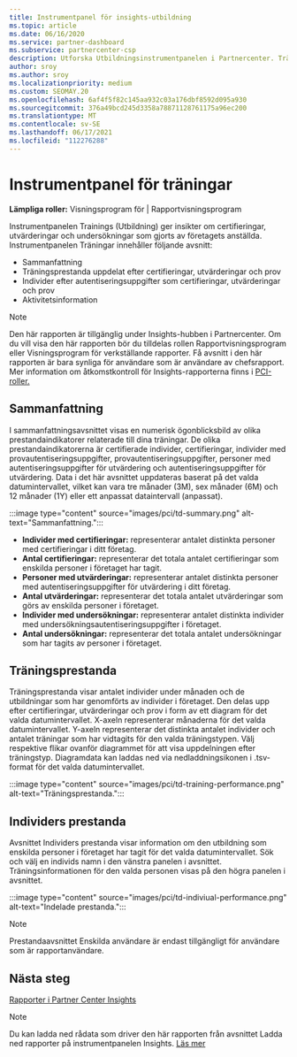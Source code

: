 ```yaml
---
title: Instrumentpanel för insights-utbildning
ms.topic: article
ms.date: 06/16/2020
ms.service: partner-dashboard
ms.subservice: partnercenter-csp
description: Utforska Utbildningsinstrumentpanelen i Partnercenter. Träning är en av de rapporter som är tillgängliga i området Partner Center Insights (PCI).
author: sroy
ms.author: sroy
ms.localizationpriority: medium
ms.custom: SEOMAY.20
ms.openlocfilehash: 6af4f5f82c145aa932c03a176dbf8592d095a930
ms.sourcegitcommit: 376a49bcd245d3358a78871128761175a96ec200
ms.translationtype: MT
ms.contentlocale: sv-SE
ms.lasthandoff: 06/17/2021
ms.locfileid: "112276288"
---
```

# <a name="trainings-dashboard"></a>Instrumentpanel för träningar

**Lämpliga roller:** Visningsprogram för | Rapportvisningsprogram

Instrumentpanelen Trainings (Utbildning) ger insikter om certifieringar, utvärderingar och undersökningar som gjorts av företagets anställda. Instrumentpanelen Träningar innehåller följande avsnitt:

- Sammanfattning
- Träningsprestanda uppdelat efter certifieringar, utvärderingar och prov
- Individer efter autentiseringsuppgifter som certifieringar, utvärderingar och prov
- Aktivitetsinformation

>[!NOTE] 
>Den här rapporten är tillgänglig under Insights-hubben i Partnercenter. Om du vill visa den här rapporten bör du tilldelas rollen Rapportvisningsprogram eller Visningsprogram för verkställande rapporter. Få avsnitt i den här rapporten är bara synliga för användare som är användare av chefsrapport. Mer information om åtkomstkontroll för Insights-rapporterna finns i [PCI-roller.](pci-roles.md)

## <a name="summary"></a>Sammanfattning

I sammanfattningsavsnittet visas en numerisk ögonblicksbild av olika prestandaindikatorer relaterade till dina träningar. De olika prestandaindikatorerna är certifierade individer, certifieringar, individer med provautentiseringsuppgifter, provautentiseringsuppgifter, personer med autentiseringsuppgifter för utvärdering och autentiseringsuppgifter för utvärdering. Data i det här avsnittet uppdateras baserat på det valda datumintervallet, vilket kan vara tre månader (3M), sex månader (6M) och 12 månader (1Y) eller ett anpassat dataintervall (anpassat). 

:::image type="content" source="images/pci/td-summary.png" alt-text="Sammanfattning.":::

- **Individer med certifieringar:** representerar antalet distinkta personer med certifieringar i ditt företag.
- **Antal certifieringar:** representerar det totala antalet certifieringar som enskilda personer i företaget har tagit.
- **Personer med utvärderingar:** representerar antalet distinkta personer med autentiseringsuppgifter för utvärdering i ditt företag. 
- **Antal utvärderingar:** representerar det totala antalet utvärderingar som görs av enskilda personer i företaget.
- **Individer med undersökningar:** representerar antalet distinkta individer med undersökningsautentiseringsuppgifter i företaget. 
- **Antal undersökningar:** representerar det totala antalet undersökningar som har tagits av personer i företaget.

## <a name="training-performance"></a>Träningsprestanda

Träningsprestanda visar antalet individer under månaden och de utbildningar som har genomförts av individer i företaget. Den delas upp efter certifieringar, utvärderingar och prov i form av ett diagram för det valda datumintervallet. X-axeln representerar månaderna för det valda datumintervallet. Y-axeln representerar det distinkta antalet individer och antalet träningar som har vidtagits för den valda träningstypen. Välj respektive flikar ovanför diagrammet för att visa uppdelningen efter träningstyp. Diagramdata kan laddas ned via nedladdningsikonen i .tsv-format för det valda datumintervallet.

:::image type="content" source="images/pci/td-training-performance.png" alt-text="Träningsprestanda.":::

## <a name="individuals-performance"></a>Individers prestanda

Avsnittet Individers prestanda visar information om den utbildning som enskilda personer i företaget har tagit för det valda datumintervallet. Sök och välj en individs namn i den vänstra panelen i avsnittet. Träningsinformationen för den valda personen visas på den högra panelen i avsnittet.

:::image type="content" source="images/pci/td-indiviual-performance.png" alt-text="Indelade prestanda.":::

>[!NOTE] 
> Prestandaavsnittet Enskilda användare är endast tillgängligt för användare som är rapportanvändare. 

## <a name="next-steps"></a>Nästa steg

[Rapporter i Partner Center Insights](partner-center-insights.md)

>[!NOTE] 
> Du kan ladda ned rådata som driver den här rapporten från avsnittet Ladda ned rapporter på instrumentpanelen Insights. [Läs mer](pci-download-reports.md)